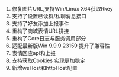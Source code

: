 1. 修复图片URL,支持Win/Linux X64获取Rkey
2. 支持了设置已读群/私聊消息接口
3. 支持了好友添加上报事件
4. 重构了商城表情URL拼接
5. 重构了Core日志与服务调用部分
6. 适配最新版Win 9.9.9 23159 提升了兼容性
7. 表情回应api和上报
8. 支持获取Cookies 实现更加稳定
9. 新增wsHost和httpHost配置
